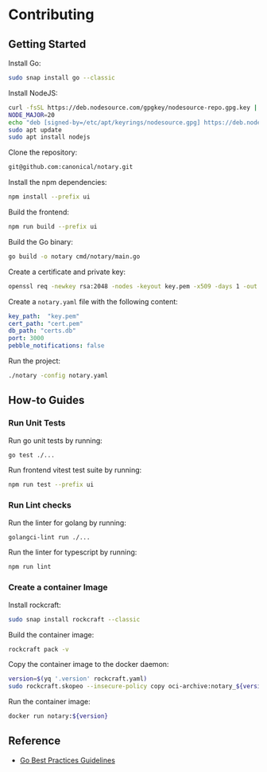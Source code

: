 # Contributing

## Getting Started

Install Go:
```bash
sudo snap install go --classic
```

Install NodeJS:
```bash
curl -fsSL https://deb.nodesource.com/gpgkey/nodesource-repo.gpg.key | sudo gpg --dearmor -o /etc/apt/keyrings/nodesource.gpg
NODE_MAJOR=20
echo "deb [signed-by=/etc/apt/keyrings/nodesource.gpg] https://deb.nodesource.com/node_$NODE_MAJOR.x nodistro main" | sudo tee /etc/apt/sources.list.d/nodesource.list
sudo apt update
sudo apt install nodejs
```

Clone the repository:

```bash
git@github.com:canonical/notary.git
```

Install the npm dependencies:

```bash
npm install --prefix ui 
```

Build the frontend:

```bash
npm run build --prefix ui
```

Build the Go binary:

```bash
go build -o notary cmd/notary/main.go
```

Create a certificate and private key:

```bash
openssl req -newkey rsa:2048 -nodes -keyout key.pem -x509 -days 1 -out cert.pem -subj "/CN=example.com"
```

Create a `notary.yaml` file with the following content:

```yaml
key_path:  "key.pem"
cert_path: "cert.pem"
db_path: "certs.db"
port: 3000
pebble_notifications: false
```

Run the project:

```bash
./notary -config notary.yaml
```

## How-to Guides

### Run Unit Tests

Run go unit tests by running:
```bash
go test ./...
```

Run frontend vitest test suite by running:
```bash
npm run test --prefix ui
```

### Run Lint checks

Run the linter for golang by running:
```bash
golangci-lint run ./...
```

Run the linter for typescript by running:
```bash
npm run lint
```

### Create a container Image

Install rockcraft:
```bash
sudo snap install rockcraft --classic
```

Build the container image:

```bash
rockcraft pack -v
```

Copy the container image to the docker daemon:
```bash
version=$(yq '.version' rockcraft.yaml)
sudo rockcraft.skopeo --insecure-policy copy oci-archive:notary_${version}_amd64.rock docker-daemon:notary:${version}
```

Run the container image:

```bash
docker run notary:${version}
```

## Reference

- [Go Best Practices Guidelines](https://docs.google.com/document/d/1IbFXyeXYlfQ5GUEEScGS7pP335Cei-5cFBdAoR973pQ/edit?tab=t.0)
